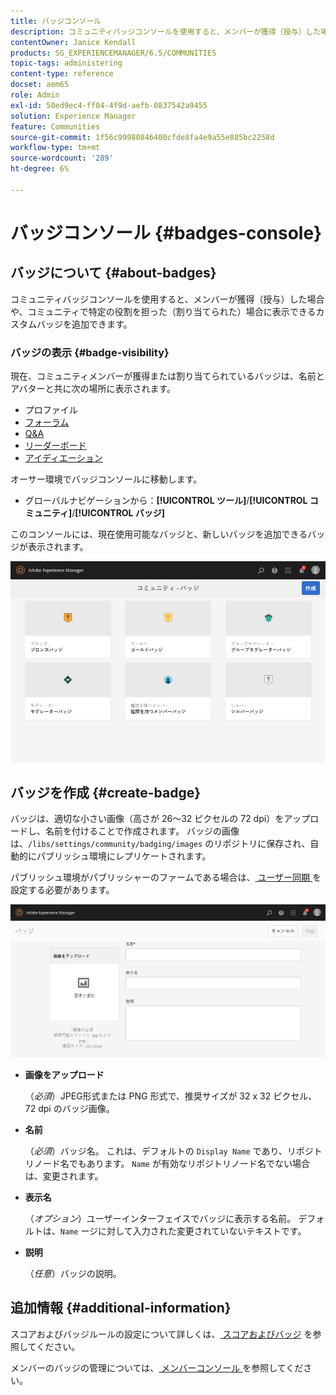 ```yaml
---
title: バッジコンソール
description: コミュニティバッジコンソールを使用すると、メンバーが獲得（授与）した場合や、コミュニティで特定の役割を担った（割り当てられた）場合に表示できるカスタムバッジを追加できます
contentOwner: Janice Kendall
products: SG_EXPERIENCEMANAGER/6.5/COMMUNITIES
topic-tags: administering
content-type: reference
docset: aem65
role: Admin
exl-id: 50ed9ec4-ff04-4f9d-aefb-0837542a9455
solution: Experience Manager
feature: Communities
source-git-commit: 1f56c99980846400cfde8fa4e9a55e885bc2258d
workflow-type: tm+mt
source-wordcount: '289'
ht-degree: 6%

---
```


# バッジコンソール {#badges-console}

## バッジについて {#about-badges}

コミュニティバッジコンソールを使用すると、メンバーが獲得（授与）した場合や、コミュニティで特定の役割を担った（割り当てられた）場合に表示できるカスタムバッジを追加できます。

### バッジの表示 {#badge-visibility}

現在、コミュニティメンバーが獲得または割り当てられているバッジは、名前とアバターと共に次の場所に表示されます。

* プロファイル
* [フォーラム](/help/communities/forum.md)
* [Q&amp;A](/help/communities/working-with-qna.md)
* [リーダーボード](/help/communities/enabling-leaderboard.md)
* [アイディエーション](/help/communities/ideation-feature.md)

オーサー環境でバッジコンソールに移動します。

* グローバルナビゲーションから：**[!UICONTROL ツール]**/**[!UICONTROL コミュニティ]**/**[!UICONTROL バッジ]**

このコンソールには、現在使用可能なバッジと、新しいバッジを追加できるバッジが表示されます。

![badges-homepage](assets/badges-homepage.png)

## バッジを作成 {#create-badge}

バッジは、適切な小さい画像（高さが 26～32 ピクセルの 72 dpi）をアップロードし、名前を付けることで作成されます。 バッジの画像は、`/libs/settings/community/badging/images` のリポジトリに保存され、自動的にパブリッシュ環境にレプリケートされます。

パブリッシュ環境がパブリッシャーのファームである場合は、[&#x200B; ユーザー同期 &#x200B;](/help/communities/sync.md) を設定する必要があります。

![create-badge](assets/create-badge.png)

* **画像をアップロード**

  （*必須*）JPEG形式または PNG 形式で、推奨サイズが 32 x 32 ピクセル、72 dpi のバッジ画像。

* **名前**

  （*必須*）バッジ名。 これは、デフォルトの `Display Name` であり、リポジトリノード名でもあります。 `Name` が有効なリポジトリノード名でない場合は、変更されます。

* **表示名**

  （*オプション*）ユーザーインターフェイスでバッジに表示する名前。 デフォルトは、`Name` ージに対して入力された変更されていないテキストです。

* **説明**

  （*任意*）バッジの説明。

## 追加情報 {#additional-information}

スコアおよびバッジルールの設定について詳しくは、[&#x200B; スコアおよびバッジ &#x200B;](/help/communities/implementing-scoring.md) を参照してください。

メンバーのバッジの管理については、[&#x200B; メンバーコンソール &#x200B;](/help/communities/members.md) を参照してください。

